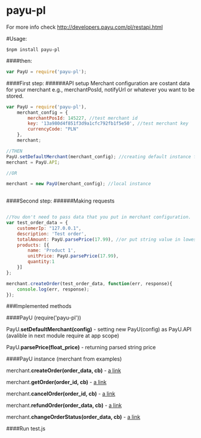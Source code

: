 payu-pl
=========

For more info check http://developers.payu.com/pl/restapi.html

#Usage:
```text
$npm install payu-pl
```
####then:

```javascript
var PayU = require('payu-pl');
```

####First step:
######API setup
Merchant configuration are costant data for your merchant e.g., merchantPosId, notifyUrl or whatever you want to be 
stored.

```javascript
var PayU = require('payu-pl'),
    merchant_config = {
        merchantPosId: 145227, //test merchant id
        key: '13a980d4f851f3d9a1cfc792fb1f5e50', //test merchant key
        currencyCode: "PLN"
    },
    merchant;

//THEN
PayU.setDefaultMerchant(merchant_config); //creating default instance for app scope
merchant = PayU.API;

//OR

merchant = new PayU(merchant_config); //local instance
    
```

####Second step:
######Making requests


```javascript

//You don't need to pass data that you put in merchant configuration.
var test_order_data = {
    customerIp: "127.0.0.1",
    description: 'Test order',
    totalAmount: PayU.parsePrice(17.99), //or put string value in lowest currency unit
    products: [{
        name: 'Product 1',
        unitPrice: PayU.parsePrice(17.99),
        quantity:1
    }]
};

merchant.createOrder(test_order_data, function(err, response){
    console.log(err, response);
});

```

###Implemented methods

####PayU (require('payu-pl'))

PayU.**setDefaultMerchant(config)** - setting new PayU(config) as PayU.API (avalible in next module require at app 
scope)

PayU.**parsePrice(float_price)** - returning parsed string price

####PayU instance (merchant from examples)

merchant.**createOrder(order_data, cb)** - [a link](http://developers.payu.com/pl/restapi.html#creating_new_order_api)

merchant.**getOrder(order_id, cb)** - [a link](http://developers.payu.com/pl/restapi.html#retrieving_order_data)

merchant.**cancelOrder(order_id, cb)** - [a link](http://developers.payu.com/pl/restapi.html#cancellation)

merchant.**refundOrder(order_data, cb)** - [a link](http://developers.payu.com/pl/restapi.html#refunds)

merchant.**changeOrderStatus(order_data, cb)** - [a link](http://developers.payu.com/pl/restapi.html#status_update)



####Run test.js
